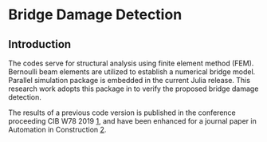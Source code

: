 # Bridge Damage Detection

## Introduction

The codes serve for structural analysis using finite element method (FEM). Bernoulli beam elements are utilized to establish a numerical bridge model. Parallel simulation package is embedded in the current Julia release. This research work adopts this package in to verify the proposed bridge damage detection. 

The results of a previous code version is published in the conference proceeding CIB W78 2019 [1], and have been enhanced for a journal paper in Automation in Construction [2].

[1]:https://www.researchgate.net/publication/335977380_SingleDual_Variation_Approach_A_Novel_Bridge_System_Identification_Method_Based_on_Static_Analysis_and_Parallel_Simulation
[2]:https://www.researchgate.net/publication/342292839_Concrete_bridge_damage_detection_using_parallel_simulation
